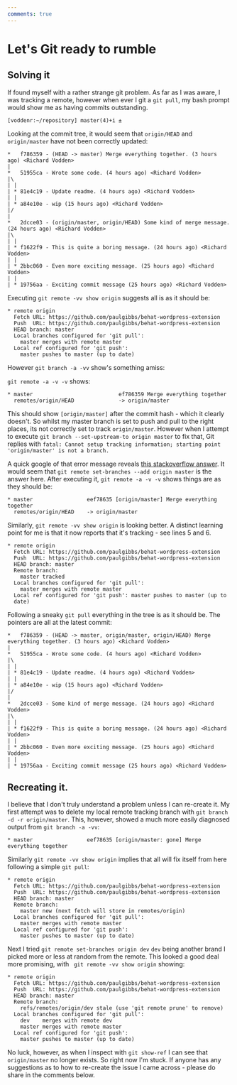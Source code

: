 ```yaml
---
comments: true 
---
```


# Let's Git ready to rumble

## Solving it

If found myself with a rather strange git problem. As far as I was aware,
I was tracking a remote, however when ever I git a `git pull`, my bash
prompt would show me as having commits outstanding.

``` 
[voddenr:~/repository] master(4)+i ± 
```

Looking at the commit tree, it would seem that `origin/HEAD` and
`origin/master` have not been correctly updated:

```
*   f786359 - (HEAD -> master) Merge everything together. (3 hours ago) <Richard Vodden>
|
*   51955ca - Wrote some code. (4 hours ago) <Richard Vodden>
|\
| |
| * 81e4c19 - Update readme. (4 hours ago) <Richard Vodden>
| |
| * a84e10e - wip (15 hours ago) <Richard Vodden>
|/
|
*   2dcce03 - (origin/master, origin/HEAD) Some kind of merge message. (24 hours ago) <Richard Vodden>
|\
| |
| * f1622f9 - This is quite a boring message. (24 hours ago) <Richard Vodden>
| |
| * 2bbc060 - Even more exciting message. (25 hours ago) <Richard Vodden>
| |
| * 19756aa - Exciting commit message (25 hours ago) <Richard Vodden> 
```

Executing `git remote -vv show origin` suggests all is as it should be:

```
* remote origin
  Fetch URL: https://github.com/paulgibbs/behat-wordpress-extension
  Push  URL: https://github.com/paulgibbs/behat-wordpress-extension
  HEAD branch: master
  Local branches configured for 'git pull':
    master merges with remote master
  Local ref configured for 'git push': 
    master pushes to master (up to date) 
```

However `git branch -a -vv` show's something amiss:

`git remote -a -v -v` shows:

```
* master                           ef786359 Merge everything together
  remotes/origin/HEAD              -> origin/master
```

This should show `[origin/master]` after the commit hash - which it
clearly doesn't. So whilst my master branch is set to push and pull to the
right places, its not correctly set to track `origin/master`. However when
I attempt to execute `git branch --set-upstream-to origin master` to fix
that, Git replies with `fatal: Cannot setup tracking information; starting
point 'origin/master' is not a branch.`

A quick google of that error message reveals 
[this stackoverflow
answer](https://stackoverflow.com/questions/22446446/cannot-setup-tracking-information-starting-point-origin-master-is-not-a-branch).
It would seem that `git remote set-branches --add origin master` is the answer here. After
executing it, `git remote -a -v -v` shows things are as they should be:

```
* master                 eef78635 [origin/master] Merge everything together
  remotes/origin/HEAD    -> origin/master
```

Similarly, `git remote -vv show origin` is looking better. A distinct
learning point for me is that it now reports that it's tracking - see
lines 5 and 6.

```
* remote origin
  Fetch URL: https://github.com/paulgibbs/behat-wordpress-extension
  Push  URL: https://github.com/paulgibbs/behat-wordpress-extension
  HEAD branch: master
  Remote branch:
    master tracked
  Local branches configured for 'git pull':
    master merges with remote master
  Local ref configured for 'git push': master pushes to master (up to
  date) 
```

Following a sneaky `git pull` everything in the tree is as it should be.
The pointers are all at the latest commit:

```
*   f786359 - (HEAD -> master, origin/master, origin/HEAD) Merge everything together. (3 hours ago) <Richard Vodden>
|
*   51955ca - Wrote some code. (4 hours ago) <Richard Vodden>
|\
| |
| * 81e4c19 - Update readme. (4 hours ago) <Richard Vodden>
| |
| * a84e10e - wip (15 hours ago) <Richard Vodden>
|/
|
*   2dcce03 - Some kind of merge message. (24 hours ago) <Richard Vodden>
|\
| |
| * f1622f9 - This is quite a boring message. (24 hours ago) <Richard Vodden>
| |
| * 2bbc060 - Even more exciting message. (25 hours ago) <Richard Vodden>
| |
| * 19756aa - Exciting commit message (25 hours ago) <Richard Vodden> 
```

## Recreating it.

I believe that I don't truly understand a problem unless I can re-create
it. My first attempt was to delete my local remote tracking branch with
`git branch -d -r origin/master`. This, however,
showed a much more easily diagnosed output from `git branch -a -vv`:

```
* master                 eef78635 [origin/master: gone] Merge everything together
```

Similarly `git remote -vv show origin` implies that all will fix itself
from here following a simple `git pull`:

```
* remote origin
  Fetch URL: https://github.com/paulgibbs/behat-wordpress-extension
  Push  URL: https://github.com/paulgibbs/behat-wordpress-extension
  HEAD branch: master
  Remote branch:
    master new (next fetch will store in remotes/origin)
  Local branches configured for 'git pull':
    master merges with remote master
  Local ref configured for 'git push':
    master pushes to master (up to date)
```

Next I tried `git remote set-branches origin dev` `dev` being another
brand I picked more or less at random from the remote. This looked a good
deal more promising, with ` git remote -vv show origin` showing:

``` 
* remote origin
  Fetch URL: https://github.com/paulgibbs/behat-wordpress-extension
  Push  URL: https://github.com/paulgibbs/behat-wordpress-extension
  HEAD branch: master
  Remote branch:
    refs/remotes/origin/dev stale (use 'git remote prune' to remove)
  Local branches configured for 'git pull':
    dev    merges with remote dev
    master merges with remote master
  Local ref configured for 'git push':
    master pushes to master (up to date)
```

No luck, however, as when I inspect with `git show-ref` I can see that
`origin/master` no longer exists. So right now I'm stuck. If anyone has
any suggestions as to how to re-create the issue I came across - please do
share in the comments below.
